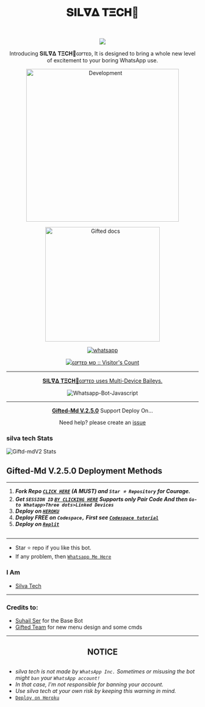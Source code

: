 <h1 align="center"> 𝐒𝚰𝐋𝛁𝚫 𝚻𝚵𝐂𝚮💋 </h1> 
 <br>


<p align="center">
  <a href="https://github.com/DenverCoder1/readme-typing-svg">
    <img src="https://readme-typing-svg.herokuapp.com?font=Time+New+Roman&color=cyan&size=25&center=true&vCenter=true&width=600&height=100&lines=Hello+am+Silva+Tech..&hearts;++;Self-taught+Back-End+Developer,;From+Kenya🇰🇪,;My+Hobby+Is+Coding,;Active+Learner/Researcher,;Love+to+learn+new+stuffs..🥂💕">
  </a>
</p>

<p align="center"> Introducing 𝐒𝚰𝐋𝛁𝚫 𝚻𝚵𝐂𝚮💋ɢɪғᴛᴇᴅ, It is designed to bring a whole new level of excitement to your boring WhatsApp use. </p>


<p align="center"> 
<img alt="Development" width="400" src="https://media2.giphy.com/media/W9tBvzTXkQopi/giphy.gif?cid=6c09b952xu6syi1fyqfyc04wcfk0qvqe8fd7sop136zxfjyn&ep=v1_internal_gif_by_id&rid=giphy.gif&ct=g" /> </p>


<p align="center">
  <a href="https://github.com/SilvaTechB/SilvaGifted">
    <img alt="Gifted docs" height="300" src="https://telegra.ph/file/751eef74109e0e5c8916c.jpg">
  </a>
</p>
    
   
   
<p align="center">
  <a href="https://wa.me/+254700143167?text=Hi+Bro--+I+Need+Help.+I've+messaged+you+from+𝐒𝚰𝐋𝛁𝚫 𝚻𝚵𝐂𝚮💋ɢɪғᴛᴇᴅ ʙᴏᴛ+Repo" target="_blank">
    <img alt="whatsapp" src="https://img.shields.io/badge/ Whatsapp -25D366?style=for-the-badge&logo=whatsapp&logoColor=white" />

</p>
<p align="center"><img src="https://profile-counter.glitch.me/{SilvaTechB}/count.svg" alt="ɢɪғᴛᴇᴅ ᴍᴅ :: Visitor's Count" /></p>

---




<p align="center"> 𝐒𝚰𝐋𝛁𝚫 𝚻𝚵𝐂𝚮💋ɢɪғᴛᴇᴅ uses
  <a href="https://github.com/adiwajshing/Baileys">Multi-Device Baileys.</a>
</p>
<p align="center">
  <img title="Whatsapp-Bot-Javascript" src="https://img.shields.io/badge/Javascript-363303?style=for-the-badge&logo=linux&logoColor=c6c631"></img>
</p>

---

<p align="center">
  <a href="https://github.com/SilvaTechB/SilvaGifted"><b>Gifted-Md V.2.5.0</b></a> Support Deploy On...
</p>

<p align="center">Need help? please create an <a href="https://github.com/SilvaTechB/SilvaGifted/issues">issue</a></p>


 <h3>silva tech Stats</h3>

![Giftd-mdV2 Stats](https://github-readme-stats.vercel.app/api/pin/?username=SilvaTechB&repo=SilvaGifted&show_owner=true&theme=dark)


   
## Gifted-Md V.2.5.0 Deployment Methods
---
1.  ***Fork Repo [`CLICK HERE`](https://github.com/SilvaTechB/SilvaGifted/fork) (A MUST) and `Star ⭐ Repository` for Courage.***
2.  ***Get `SESSION ID`  [`BY CLICKING HERE`](https://sessiongenerator-97b069cd3eac.herokuapp.com/pair) Supports only Pair Code And then `Go-to Whatapp>Three dots>Linked Devices`***
3. ***Deploy on [`HEROKU`](https://dashboard.heroku.com/new?template=https://github.com/SilvaTechB/SilvaGifted)***
4.  ***Deploy FREE on `Codespace,` First see [`Codespace tutorial`](https://youtu.be/3NdJb6_1cJM)***
5.  ***Deploy on [`Replit`](https://replit.com/github.com/SilvaTechB/SilvaGifted)***

##
---


- Star ⭐ repo if you like this bot.
- If any problem, then [`Whatsapp Me Here`](https://wa.me/message/254700143167)


### I Am
- [Silva Tech](https://github.com/SilvaTechB) 

---
### Credits to:
- [Suhail Ser](https://github.com/SuhailTechInfo) for the Base Bot
- [Gifted Team](https://github.com/mouricedevs) for new menu design and some cmds

---


<h2 align="center">  NOTICE
</h2>
   
## 
- *silva tech is not made by `WhatsApp Inc.` Sometimes or misusing the bot might `ban` your `WhatsApp account!`*
- *In that case, I'm not responsible for banning your account.*
- *Use silva tech at your own risk by keeping this warning in mind.*
- [`Deploy on Heroku`](htttps://dashboard.heroku.com/new?template=https://github.com/SilvaTechB/SilvaGifted/)
